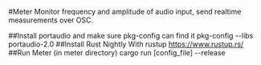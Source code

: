 #Meter
	Monitor frequency and amplitude of audio input, send realtime measurements
	over OSC.

##Install portaudio and make sure pkg-config can find it
	pkg-config --libs portaudio-2.0
##Install Rust Nightly With rustup
	https://www.rustup.rs/
##Run Meter (in meter directory)
    cargo run [config_file] --release
